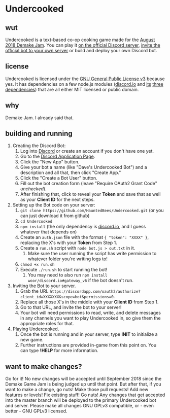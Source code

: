 # Undercooked
## wut
Undercooked is a text-based co-op cooking game made for the [August 2018 Demake Jam](https://itch.io/jam/demake-jam). You can play it [on the official Discord server](https://discord.gg/zXfrTJR), [invite the official bot to your own server](https://discordapp.com/oauth2/authorize?client_id=478730013286465547&scope=bot&permissions=0) or build and deploy your own Discord bot.
## license
Undercooked is licensed under the [GNU General Public License v3](https://www.gnu.org/licenses/gpl-3.0.en.html) because yes. It has dependencies on a few node.js modules ([discord.io](https://www.npmjs.com/package/discord.io) and [its](https://www.npmjs.com/package/cjopus) [three](https://www.npmjs.com/package/tweetnacl) [dependencies](https://www.npmjs.com/package/ws)) that are all either MIT licensed or public domain.
## why
Demake Jam. I already said that.
## building and running
1. Creating the Discord Bot:
    1. Log into [Discord](https://discordapp.com/) or create an account if you don't have one yet.
    2. Go to the [Discord Application Page](https://discordapp.com/developers/applications/me).
    3. Click the "New App" button.
    4. Give your bot a name (like "Dave's Undercooked Bot") and a description and all that, then click "Create App."
    5. Click the "Create a Bot User" button.
    6. Fill out the bot creation form (leave "Require OAuth2 Grant Code" *unchecked*).
    7. After finishing that, click to reveal your **Token** and save that as well as your **Client ID** for the next steps.
2. Setting up the Bot code on your server:
    1. `git clone https://github.com/HauntedBees/Undercooked.git` (or you can just download it from github)
    2. `cd Undercooked`
    3. `npm install` (the only dependency is [discord.io](https://www.npmjs.com/package/discord.io), and I guess whatever that depends on)
    4. Create an `auth.json` file with the format `{ "token": "XXXX" }`, replacing the X's with your **Token** from Step 1.
    5. Create a `run.sh` script with `node bot.js > out.txt` in it.
        1. Make sure the user running the script has write permission to whatever folder you're writing logs to!
    6. `chmod +x run.sh`
    7. Execute `./run.sh` to start running the bot!
        1. You may need to also run `npm install woor/discord.io#gateway_v6` if the bot doesn't run.
3. Inviting the Bot to your server.
    1. Grab the URL `https://discordapp.com/oauth2/authorize?client_id=XXXXXXX&scope=bot&permissions=0`.
    2. Replace all those X's in the middle with your **Client ID** from Step 1.
    3. Go to that URL, and invite the bot to your server!
    4. Your bot will need permissions to read, write, and delete messages in any channels you want to play Undercooked in, so give them the appropriate roles for that.
4. Playing Undercooked.
    1. Once the bot is running and in your server, type **INIT** to initialize a new game.
    2. Further instructions are provided in-game from this point on. You can type **!HELP** for more information.
## want to make changes?
Go for it! No new changes will be accepted until September 2018 since the Demake Game Jam is being judged up until that point. But after that, if you want to make a change, go nuts! Make those pull requests! Add new features or levels! Fix existing stuff! Go nuts! Any changes that get accepted into the master branch will be deployed to the primary Undercooked bot and server. Please make all changes GNU GPLv3 compatible, or - even better - GNU GPLv3 licensed.